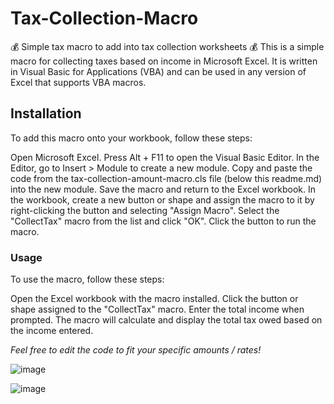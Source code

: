 # Tax-Collection-Macro
💰 Simple tax macro to add into tax collection worksheets 💰
This is a simple macro for collecting taxes based on income in Microsoft Excel. It is written in Visual Basic for Applications (VBA) and can be used in any version of Excel that supports VBA macros.

## Installation
To add this macro onto your workbook, follow these steps:

Open Microsoft Excel.
Press Alt + F11 to open the Visual Basic Editor.
In the Editor, go to Insert > Module to create a new module.
Copy and paste the code from the tax-collection-amount-macro.cls file (below this readme.md) into the new module.
Save the macro and return to the Excel workbook.
In the workbook, create a new button or shape and assign the macro to it by right-clicking the button and selecting "Assign Macro". Select the "CollectTax" macro from the list and click "OK".
Click the button to run the macro.

### Usage
To use the macro, follow these steps:

Open the Excel workbook with the macro installed.
Click the button or shape assigned to the "CollectTax" macro.
Enter the total income when prompted.
The macro will calculate and display the total tax owed based on the income entered.

*Feel free to edit the code to fit your specific amounts / rates!*


![image](https://user-images.githubusercontent.com/130467114/236020445-02e0970f-8f43-495d-a68a-5b8dac67820c.png)

![image](https://user-images.githubusercontent.com/130467114/236020554-53d6d02d-dd4f-4ae8-b0f1-d190206cae99.png)


